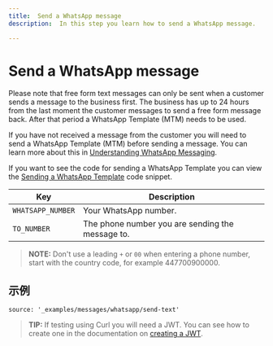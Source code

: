 ```yaml
---
title:  Send a WhatsApp message
description:  In this step you learn how to send a WhatsApp message.

---
```


Send a WhatsApp message
=======================

Please note that free form text messages can only be sent when a customer sends a message to the business first. The business has up to 24 hours from the last moment the customer messages to send a free form message back. After that period a WhatsApp Template (MTM) needs to be used.

If you have not received a message from the customer you will need to send a WhatsApp Template (MTM) before sending a message. You can learn more about this in [Understanding WhatsApp Messaging](/messages/concepts/whatsapp).

If you want to see the code for sending a WhatsApp Template you can view the [Sending a WhatsApp Template](/messages/code-snippets/send-whatsapp-template) code snippet.

|Key | Description|
|-- | --|
|`WHATSAPP_NUMBER` | Your WhatsApp number.|
|`TO_NUMBER` | The phone number you are sending the message to.|

> **NOTE:** Don't use a leading `+` or `00` when entering a phone number, start with the country code, for example 447700900000\.

示例
---

```code_snippets
source: '_examples/messages/whatsapp/send-text'
```

> **TIP:** If testing using Curl you will need a JWT. You can see how to create one in the documentation on [creating a JWT](/messages/code-snippets/before-you-begin#generate-a-jwt).

